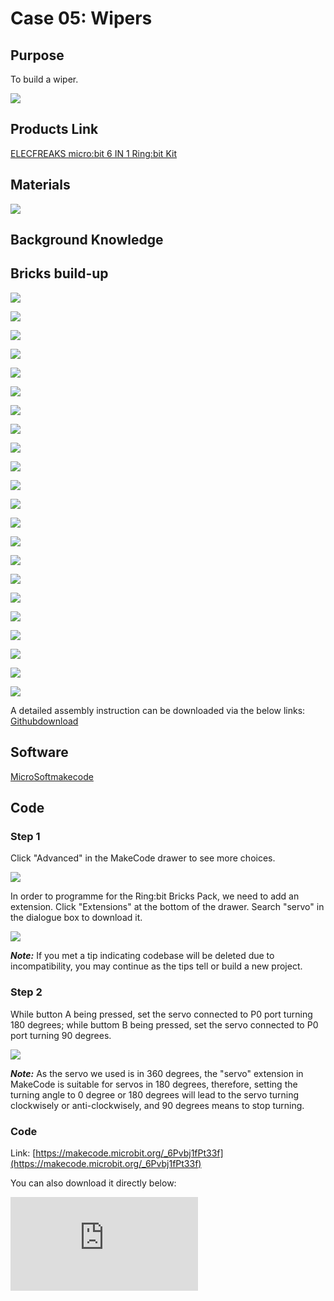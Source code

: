 ﻿# Case 05: Wipers

## Purpose


 To build a wiper.


![](https://wiki-media-ef.oss-cn-hongkong.aliyuncs.com/i18n/en/docusaurus-plugin-content-docs/current/microbit/building-blocks/ringbit-bricks-pack/images/Ringbit_Bricks_Pack_case_en_05_01.png)


## Products Link

[ELECFREAKS micro:bit 6 IN 1 Ring:bit Kit](https://www.elecfreaks.com/ring-bit-bricks-pack.html)

## Materials



![](https://wiki-media-ef.oss-cn-hongkong.aliyuncs.com/i18n/en/docusaurus-plugin-content-docs/current/microbit/building-blocks/ringbit-bricks-pack/images/Ringbit_Bricks_Pack_case_en_05_02.png)



## Background Knowledge


## Bricks build-up


![](https://wiki-media-ef.oss-cn-hongkong.aliyuncs.com/i18n/en/docusaurus-plugin-content-docs/current/microbit/building-blocks/ringbit-bricks-pack/images/Ringbit_Bricks_Pack_step_05_01.png)

![](https://wiki-media-ef.oss-cn-hongkong.aliyuncs.com/i18n/en/docusaurus-plugin-content-docs/current/microbit/building-blocks/ringbit-bricks-pack/images/Ringbit_Bricks_Pack_step_05_02.png)

![](https://wiki-media-ef.oss-cn-hongkong.aliyuncs.com/i18n/en/docusaurus-plugin-content-docs/current/microbit/building-blocks/ringbit-bricks-pack/images/Ringbit_Bricks_Pack_step_05_03.png)

![](https://wiki-media-ef.oss-cn-hongkong.aliyuncs.com/i18n/en/docusaurus-plugin-content-docs/current/microbit/building-blocks/ringbit-bricks-pack/images/Ringbit_Bricks_Pack_step_05_04.png)

![](https://wiki-media-ef.oss-cn-hongkong.aliyuncs.com/i18n/en/docusaurus-plugin-content-docs/current/microbit/building-blocks/ringbit-bricks-pack/images/Ringbit_Bricks_Pack_step_05_05.png)

![](https://wiki-media-ef.oss-cn-hongkong.aliyuncs.com/i18n/en/docusaurus-plugin-content-docs/current/microbit/building-blocks/ringbit-bricks-pack/images/Ringbit_Bricks_Pack_step_05_06.png)

![](https://wiki-media-ef.oss-cn-hongkong.aliyuncs.com/i18n/en/docusaurus-plugin-content-docs/current/microbit/building-blocks/ringbit-bricks-pack/images/Ringbit_Bricks_Pack_step_05_07.png)

![](https://wiki-media-ef.oss-cn-hongkong.aliyuncs.com/i18n/en/docusaurus-plugin-content-docs/current/microbit/building-blocks/ringbit-bricks-pack/images/Ringbit_Bricks_Pack_step_05_08.png)

![](https://wiki-media-ef.oss-cn-hongkong.aliyuncs.com/i18n/en/docusaurus-plugin-content-docs/current/microbit/building-blocks/ringbit-bricks-pack/images/Ringbit_Bricks_Pack_step_05_09.png)

![](https://wiki-media-ef.oss-cn-hongkong.aliyuncs.com/i18n/en/docusaurus-plugin-content-docs/current/microbit/building-blocks/ringbit-bricks-pack/images/Ringbit_Bricks_Pack_step_05_10.png)

![](https://wiki-media-ef.oss-cn-hongkong.aliyuncs.com/i18n/en/docusaurus-plugin-content-docs/current/microbit/building-blocks/ringbit-bricks-pack/images/Ringbit_Bricks_Pack_step_05_11.png)

![](https://wiki-media-ef.oss-cn-hongkong.aliyuncs.com/i18n/en/docusaurus-plugin-content-docs/current/microbit/building-blocks/ringbit-bricks-pack/images/Ringbit_Bricks_Pack_step_05_12.png)

![](https://wiki-media-ef.oss-cn-hongkong.aliyuncs.com/i18n/en/docusaurus-plugin-content-docs/current/microbit/building-blocks/ringbit-bricks-pack/images/Ringbit_Bricks_Pack_step_05_13.png)

![](https://wiki-media-ef.oss-cn-hongkong.aliyuncs.com/i18n/en/docusaurus-plugin-content-docs/current/microbit/building-blocks/ringbit-bricks-pack/images/Ringbit_Bricks_Pack_step_05_14.png)

![](https://wiki-media-ef.oss-cn-hongkong.aliyuncs.com/i18n/en/docusaurus-plugin-content-docs/current/microbit/building-blocks/ringbit-bricks-pack/images/Ringbit_Bricks_Pack_step_05_15.png)

![](https://wiki-media-ef.oss-cn-hongkong.aliyuncs.com/i18n/en/docusaurus-plugin-content-docs/current/microbit/building-blocks/ringbit-bricks-pack/images/Ringbit_Bricks_Pack_step_05_16.png)

![](https://wiki-media-ef.oss-cn-hongkong.aliyuncs.com/i18n/en/docusaurus-plugin-content-docs/current/microbit/building-blocks/ringbit-bricks-pack/images/Ringbit_Bricks_Pack_step_05_17.png)

![](https://wiki-media-ef.oss-cn-hongkong.aliyuncs.com/i18n/en/docusaurus-plugin-content-docs/current/microbit/building-blocks/ringbit-bricks-pack/images/Ringbit_Bricks_Pack_step_05_18.png)

![](https://wiki-media-ef.oss-cn-hongkong.aliyuncs.com/i18n/en/docusaurus-plugin-content-docs/current/microbit/building-blocks/ringbit-bricks-pack/images/Ringbit_Bricks_Pack_step_05_19.png)

![](https://wiki-media-ef.oss-cn-hongkong.aliyuncs.com/i18n/en/docusaurus-plugin-content-docs/current/microbit/building-blocks/ringbit-bricks-pack/images/Ringbit_Bricks_Pack_step_05_20.png)

![](https://wiki-media-ef.oss-cn-hongkong.aliyuncs.com/i18n/en/docusaurus-plugin-content-docs/current/microbit/building-blocks/ringbit-bricks-pack/images/Ringbit_Bricks_Pack_step_05_21.png)

![](https://wiki-media-ef.oss-cn-hongkong.aliyuncs.com/i18n/en/docusaurus-plugin-content-docs/current/microbit/building-blocks/ringbit-bricks-pack/images/Ringbit_Bricks_Pack_step_05_22.png)

A detailed assembly instruction can be downloaded via the below links:
[Githubdownload ](https://github.com/elecfreaks/learn-cn/raw/master/microbitKit/ring_bit_bricks_pack/files/Ringbit_Bricks_Pack_step_05_v1.1.pdf)


## Software


[MicroSoftmakecode](https://makecode.microbit.org/#)

## Code


### Step 1
Click "Advanced" in the MakeCode drawer to see more choices.




![](https://wiki-media-ef.oss-cn-hongkong.aliyuncs.com/i18n/en/docusaurus-plugin-content-docs/current/microbit/building-blocks/ringbit-bricks-pack/images/Ringbit_Bricks_Pack_case_en_05_03.png)




In order to programme for the Ring:bit Bricks Pack, we need to add an extension. Click  "Extensions" at the bottom of the drawer. Search "servo" in the dialogue box to download it.





![](https://wiki-media-ef.oss-cn-hongkong.aliyuncs.com/i18n/en/docusaurus-plugin-content-docs/current/microbit/building-blocks/ringbit-bricks-pack/images/Ringbit_Bricks_Pack_case_en_05_04.png)


***Note:*** If you met a tip indicating codebase will be deleted due to incompatibility, you may continue as the tips tell or build a new project.

### Step 2

While button A being pressed, set the servo connected to P0 port turning 180 degrees; while buttom B being pressed, set the servo connected to P0 port turning 90 degrees.


![](https://wiki-media-ef.oss-cn-hongkong.aliyuncs.com/i18n/en/docusaurus-plugin-content-docs/current/microbit/building-blocks/ringbit-bricks-pack/images/Ringbit_Bricks_Pack_case_en_05_05.png)



***Note:*** As the servo we used is in 360 degrees, the "servo" extension in MakeCode is suitable for servos in 180 degrees, therefore, setting the turning angle to 0 degree or 180 degrees will lead to the servo turning clockwisely or anti-clockwisely, and 90 degrees means to stop turning.

### Code

Link: [https://makecode.microbit.org/_6Pvbj1fPt33f](https://makecode.microbit.org/_6Pvbj1fPt33f)

You can also download it directly below:

<div
    style={{
        position: 'relative',
        paddingBottom: '60%',
        overflow: 'hidden',
    }}
>
    <iframe
        src="https://makecode.microbit.org/_6Pvbj1fPt33f"
        frameborder="0"
        sandbox="allow-popups allow-forms allow-scripts allow-same-origin"
        style={{
            position: 'absolute',
            width: '100%',
            height: '100%',
        }}
    />
</div>

### Result

When button A being pressed, the wiper begins working; while buton B being pressed, the wiper stops working.



## Exploration



## FAQ



## Relevant File


Parallelogram mechanism: the two cranks as well as the connecting rod and frame are equal in length, their rotation speed and direction are in consistent.

Reciprocating motion: back and forth on both sides near a certain position.

The displacement of the reciprocating motion is equal to 0 because it is a positive stroke and a negative stroke. Mostly used in mechanical movements, such as pendulum, piston movement, etc.
